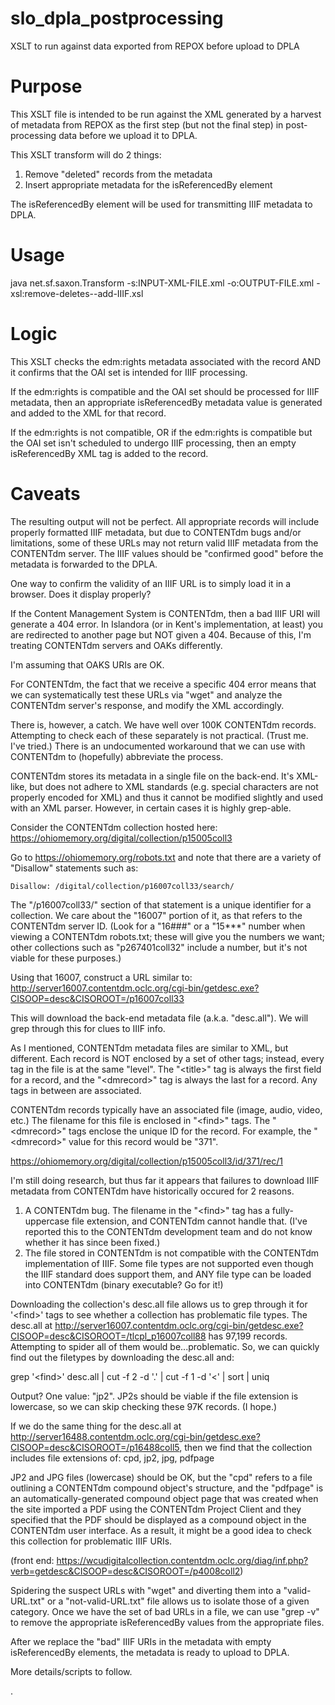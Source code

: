 # slo_dpla_postprocessing
XSLT to run against data exported from REPOX before upload to DPLA


# Purpose

This XSLT file is intended to be run against the XML generated by a harvest of metadata from REPOX as the first step (but not the final step) in post-processing data before we upload it to DPLA.

This XSLT transform will do 2 things:

1.  Remove "deleted" records from the metadata
2.  Insert appropriate metadata for the isReferencedBy element

The isReferencedBy element will be used for transmitting IIIF metadata to DPLA.


# Usage

java net.sf.saxon.Transform -s:INPUT-XML-FILE.xml -o:OUTPUT-FILE.xml -xsl:remove-deletes--add-IIIF.xsl


# Logic
This XSLT checks the edm:rights metadata associated with the record AND it confirms that the OAI set is intended for IIIF processing.

If the edm:rights is compatible and the OAI set should be processed for IIIF metadata, then an appropriate isReferencedBy metadata value is generated and added to the XML for that record.

If the edm:rights is not compatible, OR if the edm:rights is compatible but the OAI set isn't scheduled to undergo IIIF processing, then an empty isReferencedBy XML tag is added to the record.


# Caveats

The resulting output will not be perfect.  All appropriate records will include properly formatted IIIF metadata, but due to CONTENTdm bugs and/or limitations, some of these URLs may not return valid IIIF metadata from the CONTENTdm server.  The IIIF values should be "confirmed good" before the metadata is forwarded to the DPLA.

One way to confirm the validity of an IIIF URL is to simply load it in a browser.  Does it display properly?

If the Content Management System is CONTENTdm, then a bad IIIF URI will generate a 404 error.  In Islandora (or in Kent's implementation, at least) you are redirected to another page but NOT given a 404.  Because of this, I'm treating CONTENTdm servers and OAKs differently.  

I'm assuming that OAKS URIs are OK.

For CONTENTdm, the fact that we receive a specific 404 error means that we can systematically test these URLs via "wget" and analyze the CONTENTdm server's response, and modify the XML accordingly.

There is, however, a catch.  We have well over 100K CONTENTdm records.  Attempting to check each of these separately is not practical.  (Trust me.  I've tried.)  There is an undocumented workaround that we can use with CONTENTdm to (hopefully) abbreviate the process.

CONTENTdm stores its metadata in a single file on the back-end.  It's XML-like, but does not adhere to XML standards (e.g. special characters are not properly encoded for XML) and thus it cannot be modified slightly and used with an XML parser.  However, in certain cases it is highly grep-able.

Consider the CONTENTdm collection hosted here:  https://ohiomemory.org/digital/collection/p15005coll3

Go to https://ohiomemory.org/robots.txt and note that there are a variety of "Disallow" statements such as:

    Disallow: /digital/collection/p16007coll33/search/

The "/p16007coll33/" section of that statement is a unique identifier for a collection.  We care about the "16007" portion of it, as that refers to the CONTENTdm server ID.  (Look for a "16###" or a "15***" number when viewing a CONTENTdm robots.txt; these will give you the numbers we want; other collections such as "p267401coll32" include a number, but it's not viable for these purposes.)

Using that 16007, construct a URL similar to:   http://server16007.contentdm.oclc.org/cgi-bin/getdesc.exe?CISOOP=desc&CISOROOT=/p16007coll33

This will download the back-end metadata file (a.k.a. "desc.all").  We will grep through this for clues to IIIF info.

As I mentioned, CONTENTdm metadata files are similar to XML, but different.  Each record is NOT enclosed by a set of other tags; instead, every tag in the file is at the same "level".  The "&lt;title&gt;" tag is always the first field for a record, and the "&lt;dmrecord&gt;" tag is always the last for a record.  Any tags in between are associated.

CONTENTdm records typically have an associated file (image, audio, video, etc.)  The filename for this file is enclosed in "&lt;find&gt;" tags.  The "&lt;dmrecord&gt;" tags enclose the unique ID for the record.  For example, the "&lt;dmrecord&gt;" value for this record would be "371".

  https://ohiomemory.org/digital/collection/p15005coll3/id/371/rec/1

I'm still doing research, but thus far it appears that failures to download IIIF metadata from CONTENTdm have historically occured for 2 reasons.
  
  1.  A CONTENTdm bug.  The filename in the "&lt;find&gt;" tag has a fully-uppercase file extension, and CONTENTdm cannot handle that.  (I've reported this to the CONTENTdm development team and do not know whether it has since been fixed.)
  2.  The file stored in CONTENTdm is not compatible with the CONTENTdm implementation of IIIF.  Some file types are not supported even though the IIIF standard does support them, and ANY file type can be loaded into CONTENTdm (binary executable?  Go for it!)

Downloading the collection's desc.all file allows us to grep through it for '&lt;find&gt;' tags to see whether a collection has problematic file types.  The desc.all at http://server16007.contentdm.oclc.org/cgi-bin/getdesc.exe?CISOOP=desc&CISOROOT=/tlcpl_p16007coll88 has 97,199 records.  Attempting to spider all of them would be...problematic.  So, we can quickly find out the filetypes by downloading the desc.all and:
  
  grep '&lt;find&gt;' desc.all | cut -f 2 -d '.' | cut -f 1 -d '&lt;' | sort | uniq

Output?  One value:  "jp2".   JP2s should be viable if the file extension is lowercase, so we can skip checking these 97K records.  (I hope.)

If we do the same thing for the desc.all at http://server16488.contentdm.oclc.org/cgi-bin/getdesc.exe?CISOOP=desc&CISOROOT=/p16488coll5, then we find that the collection includes file extensions of:   cpd, jp2, jpg, pdfpage

JP2 and JPG files (lowercase) should be OK, but the "cpd" refers to a file outlining a CONTENTdm compound object's structure, and the "pdfpage" is an automatically-generated compound object page that was created when the site imported a PDF using the CONTENTdm Project Client and they specified that the PDF should be displayed as a compound object in the CONTENTdm user interface.  As a result, it might be a good idea to check this collection for problematic IIIF URIs.

(front end:  https://wcudigitalcollection.contentdm.oclc.org/diag/inf.php?verb=getdesc&CISOOP=desc&CISOROOT=/p4008coll2)

Spidering the suspect URLs with "wget" and diverting them into a "valid-URL.txt" or a "not-valid-URL.txt" file allows us to isolate those of a given category.  Once we have the set of bad URLs in a file, we can use "grep -v" to remove the appropriate isReferencedBy values from the appropriate files.

After we replace the "bad" IIIF URIs in the metadata with empty isReferencedBy elements, the metadata is ready to upload to DPLA.

More details/scripts to follow.

.
